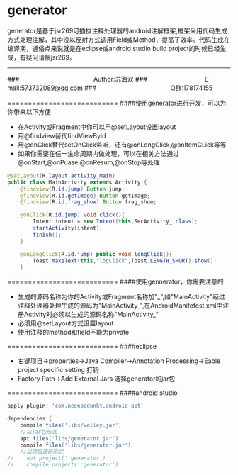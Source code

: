 generator
===========================
generator是基于jsr269可插拔注释处理器的android注解框架,框架采用代码生成方式处理注解，其中没以反射方式调用Field或Method，提高了效率。代码生成在编译期，通俗点来说就是在eclipse或android studio build project的时候已经生成，有疑问请搜jsr269。

****
###　　　　　　　　　　　　Author:苏海双
###　　　　　　　　　 E-mail:573732089@qq.com
###　　　　　　　　　　　　Q群:178174155

===========================
####使用generator进行开发，可以为你带来以下方便
* 在Activity或Fragment中你可以用@setLayout设置layout
* 用@findview替代findViewByid
* 用@onClick替代setOnClick监听，还有@onLongClick,@onItemCLick等等
* 如果你需要在任一生命周期内做处理，可以在相关方法通过@onStart,@onPuase,@onResum,@onStop等处理

```Java
@setLayout(R.layout.activity_main)
public class MainActivity extends Activity {
    @findview(R.id.jump) Button jump;
    @findview(R.id.getImage) Button getImage;
    @findview(R.id.frag_show) Button frag_show;

    @onClick(R.id.jump) void click(){
        Intent intent = new Intent(this,SecActivity_.class);
        startActivity(intent);
        finish();
    }

    @onLongClick(R.id.jump) public void longClick(){
        Toast.makeText(this,"logClick",Toast.LENGTH_SHORT).show();
    }
```
===========================
####使用gennerator，你需要注意的
* 生成的源码名称为你的Activity或Fragment名称加"\_",如"MainActivity"经过注释处理器处理生成的源码为"MainActivity\_",在AndroidManifefest.xml中注册Activity时必须以生成的源码名称"MainActivity_"
* 必须用@setLayout方式设置layout
* 使用注释的method和field不能为private

===========================
####eclipse
* 右键项目->properties->Java Compiler->Annotation Processing->Eable project specific setting 打钩
* Factory Path->Add External Jars 选择generator的jar包

===========================
####android studio
```gradle
apply plugin: 'com.neenbedankt.android-apt'

dependencies {
    compile files('libs/volley.jar')
    //以jar包形式
    apt files('libs/generator.jar')
    compile files('libs/generator.jar')
    //以项目源码形式
//    apt project(':generator')
//    compile project(':generator')
```








